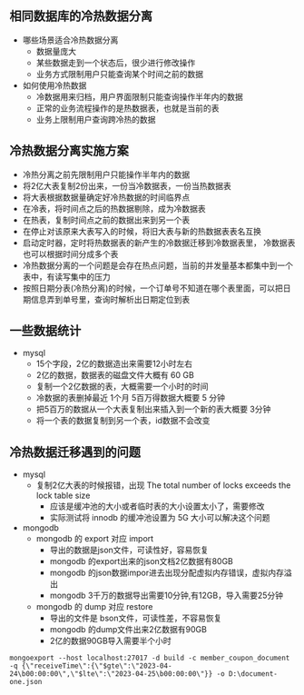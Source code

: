 ## 相同数据库的冷热数据分离
- 哪些场景适合冷热数据分离
  - 数据量庞大
  - 某些数据走到一个状态后，很少进行修改操作
  - 业务方式限制用户只能查询某个时间之前的数据
- 如何使用冷热数据
  - 冷数据用来归档，用户界面限制只能查询操作半年内的数据
  - 正常的业务流程操作的是热数据表，也就是当前的表
  - 业务上限制用户查询跨冷热的数据

## 冷热数据分离实施方案
- 冷热分离之前先限制用户只能操作半年内的数据
- 将2亿大表复制2份出来，一份当冷数据表，一份当热数据表
- 将大表根据数据量确定好冷热数据的时间临界点
- 在冷表，将时间点之后的热数据剔除，成为冷数据表
- 在热表，复制时间点之前的数据出来到另一个表
- 在停止对该原来大表写入的时候，将旧大表与新的热数据表表名互换
- 启动定时器，定时将热数据表的新产生的冷数据迁移到冷数据表里，
  冷数据表也可以根据时间分成多个表
- 冷热数据分离的一个问题是会存在热点问题，当前的并发量基本都集中到一个表中，有读写集中的压力
- 按照日期分表(冷热分离)的时候，一个订单号不知道在哪个表里面，可以把日期信息弄到单号里，查询时解析出日期定位到表

## 一些数据统计
- mysql
  - 15个字段，2亿的数据造出来需要12小时左右
  - 2亿的数据，数据表的磁盘文件大概有 60 GB
  - 复制一个2亿数据的表，大概需要一个小时的时间
  - 冷数据的表删掉最近 1个月 5百万得数据大概要 5 分钟
  - 把5百万的数据从一个大表复制出来插入到一个新的表大概要 3分钟
  - 将一个表的数据复制到另一个表，id数据不会改变



## 冷热数据迁移遇到的问题
- mysql
  - 复制2亿大表的时候报错，出现 The total number of locks exceeds the lock table size
    - 应该是缓冲池的大小或者临时表的大小设置太小了，需要修改
    - 实际测试将  innodb 的缓冲池设置为 5G 大小可以解决这个问题
- mongodb
  - mongodb 的 export 对应 import
    - 导出的数据是json文件，可读性好，容易恢复
    - mongodb 的export出来的json文档2亿数据有80GB
    - mongodb 的json数据impor进去出现分配虚拟内存错误，虚拟内存溢出
    - mongodb 3千万的数据导出需要10分钟,有12GB，导入需要25分钟
  - mongodb 的 dump 对应 restore
    - 导出的文件是 bson文件，可读性差，不容易恢复
    - mongodb 的dump文件出来2亿数据有90GB
    - 2亿的数据90GB导入需要半个小时

```
mongoexport --host localhost:27017 -d build -c member_coupon_document -q {\"receiveTime\":{\"$gte\":\"2023-04-24\b00:00:00\",\"$lte\":\"2023-04-25\b00:00:00\"}} -o D:\document-one.json
```

